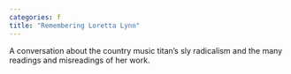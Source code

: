 ```yaml
---
categories: f
title: "Remembering Loretta Lynn"
---
```

A conversation about the country music titan’s sly radicalism and the many readings and misreadings of her work.